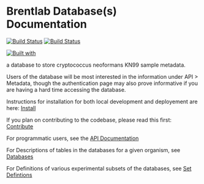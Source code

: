 # Brentlab Database(s) Documentation

[![Build Status](https://www.travis-ci.com/BrentLab/S288CR64_database.svg?branch=main)](https://www.travis-ci.com/BrentLab/S288CR64_database) 
[![Build Status](https://www.travis-ci.com/BrentLab/KN99_database.svg?branch=main)](https://www.travis-ci.com/BrentLab/KN99_database)  

[![Built with](https://img.shields.io/badge/Built_with-Cookiecutter_Django_Rest-F7B633.svg)](https://github.com/agconti/cookiecutter-django-rest)

a database to store cryptococcus neoformans KN99 sample metadata.

Users of the database will be most interested in the information under API > Metadata, though the authentication page may also prove informative if you are having a hard time accessing the database.

Instructions for installation for both local development and deployement are here: [Install](Development/install)

If you plan on contributing to the codebase, please read this first: [Contribute](Development/contribute)

For programmatic users, see the [API Documentation](Api/)

For Descriptions of tables in the databases for a given organism, see [Databases](Databases/)

For Definitions of various experimental subsets of the databases, see [Set Defintions](Set_Definitions/)